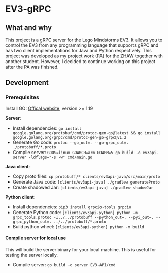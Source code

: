 # EV3-gRPC

## What and why

This project is a gRPC server for the Lego Mindstorms EV3. It allows you to control the EV3 from any programming
language that supports gRPC and has two client implementations for Java and Python respectively. This project was
developed as my project work (PA) for the [ZHAW](https://www.zhaw.ch/en/engineering/study/bachelors-degree-programmes/computer-science/)
together with another student. However, I decided to continue working on this project after the PA was finished.


## Development

### Prerequisites

Install GO: [Offical website](https://go.dev/dl/), version >= 1.19

**Server**: 
 - Install dependencies: `go install google.golang.org/protobuf/cmd/protoc-gen-go@latest && go install google.golang.org/grpc/cmd/protoc-gen-go-grpc@v1.2`
 - Generate Go code: `protoc --go_out=. --go-grpc_out=. ./protobuff/*.proto`
 - Compile server: `GOOS=linux GOARCH=arm GOARM=5 go build -o ev3api-server -ldflags="-s -w" cmd/main.go`

**Java client**:
 - Copy proto files: `cp protobuff/* clients/ev3api-java/src/main/proto`
 - Generate Java code: `[clients/ev3api-java] ./gradlew generateProto`
 - Create shadowed Jar: `[clients/ev3api-java] ./gradlew shadowJar`

**Python client**:
 - Install dependencies: `pip3 install grpcio-tools grpcio`
 - Generate Python code: `[clients/ev3api-python] python -m grpc_tools.protoc -I../../protobuff --python_out=. --pyi_out=. --grpc_python_out=. ../../protobuff/*.proto`
 - Build python wheel: `[clients/ev3api-python] python -m build`

#### Compile server for local use

This will build the server binary for your local machine. This is useful for testing the server locally.

 - Compile server: `go build -o server EV3-API/cmd`
